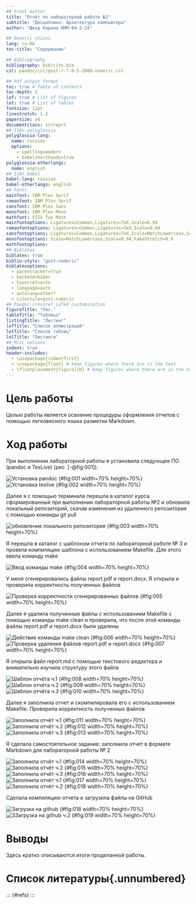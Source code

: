 ```yaml
---
## Front matter
title: "Отчёт по лабораторной работе №3"
subtitle: "Дисциплина: Архитектура компьютера"
author: "Швед Карина НММ-04-2-24"

## Generic otions
lang: ru-RU
toc-title: "Содержание"

## Bibliography
bibliography: bib/cite.bib
csl: pandoc/csl/gost-r-7-0-5-2008-numeric.csl

## Pdf output format
toc: true # Table of contents
toc-depth: 2
lof: true # List of figures
lot: true # List of tables
fontsize: 12pt
linestretch: 1.5
papersize: a4
documentclass: scrreprt
## I18n polyglossia
polyglossia-lang:
  name: russian
  options:
	- spelling=modern
	- babelshorthands=true
polyglossia-otherlangs:
  name: english
## I18n babel
babel-lang: russian
babel-otherlangs: english
## Fonts
mainfont: IBM Plex Serif
romanfont: IBM Plex Serif
sansfont: IBM Plex Sans
monofont: IBM Plex Mono
mathfont: STIX Two Math
mainfontoptions: Ligatures=Common,Ligatures=TeX,Scale=0.94
romanfontoptions: Ligatures=Common,Ligatures=TeX,Scale=0.94
sansfontoptions: Ligatures=Common,Ligatures=TeX,Scale=MatchLowercase,Scale=0.94
monofontoptions: Scale=MatchLowercase,Scale=0.94,FakeStretch=0.9
mathfontoptions:
## Biblatex
biblatex: true
biblio-style: "gost-numeric"
biblatexoptions:
  - parentracker=true
  - backend=biber
  - hyperref=auto
  - language=auto
  - autolang=other*
  - citestyle=gost-numeric
## Pandoc-crossref LaTeX customization
figureTitle: "Рис."
tableTitle: "Таблица"
listingTitle: "Листинг"
lofTitle: "Список иллюстраций"
lotTitle: "Список таблиц"
lolTitle: "Листинги"
## Misc options
indent: true
header-includes:
  - \usepackage{indentfirst}
  - \usepackage{float} # keep figures where there are in the text
  - \floatplacement{figure}{H} # keep figures where there are in the text
---
```


# Цель работы

Целью работы является освоение процедуры оформления отчетов с помощью
легковесного языка разметки Markdown.


# Ход работы

При выполнении лабораторной работы я установила следующее ПО (pandoc и
TexLive) (рис. [-@fig:001]).

![Установка pandoc](image/5213010873734522537.jpg) {#fig:001 width=70% height=70%}
![Установка texlive](image/5213010873734522549.jpg) {#fig:002 width=70% height=70%}

Далее я с помощью терминала перешла в каталог курса сформированный при
выполнении лабораторной работы №2 и обновила локальный репозиторий, скачав
изменения из удаленного репозитория с помощью команды git pull

![обновление локального репозитория](image/5213010873734522551.jpg) {#fig:003 width=70% height=70%}

 Я перешла в каталог с шаблоном отчета по лабораторной работе № 3 и провела
компиляцию шаблона с использованием Makefile. Для этого ввела команду make

![Ввод команды make](image/5213010873734522694.jpg) {#fig:004 width=70% height=70%}

У меня сгенерировались файлы report.pdf и report.docx. Я открыла и проверила
корректность полученных файлов

![Проверка корректности сгенерированных файлов](image/5213010873734522553.jpg) {#fig:005 width=70% height=70%}

Далее я удалила полученные файлы с использованием Makefile с помощью команды
make clean и проверила, что после этой команды файлы report.pdf и report.docx были
удалены

![Действие команды make clean](image/5213010873734522552.jpg) {#fig:006 width=70% height=70%}
![Проверка удаления файлов report.pdf и report.docx](image/5213010873734522554.jpg) {#fig:007 width=70% height=70%}

Я открыла файл report.md c помощью текстового редактора и внимательно изучила
структуру этого файла

![Шаблон отчёта ч.1](image/5213010873734522555.jpg) {#fig:008 width=70% height=70%}
![Шаблон отчёта ч.2](image/5213010873734522556.jpg) {#fig:009 width=70% height=70%}
![Шаблон отчёта ч.3](image/5213010873734522557.jpg) {#fig:010 width=70% height=70%}

Далее я заполнила отчет и скомпилировала его с использованием Makefile. Проверила
корректность полученных файлов

![Заполнила отчёт ч.1](image/5213010873734522749.jpg) {#fig:011 width=70% height=70%}
![Заполнила отчёт ч.2](image/5213010873734522750.jpg) {#fig:012 width=70% height=70%}
![Заполнила отчёт ч.3](image/5213010873734522751.jpg) {#fig:013 width=70% height=70%}

Я сделала самостоятельное задание: заполнила отчет в формате Markdown для лабораторной работы № 2

![Заполнила отчёт ч.1](image/5215262673548206234.jpg) {#fig:014 width=70% height=70%}
![Заполнила отчёт ч.2](image/5215262673548206235.jpg) {#fig:015 width=70% height=70%}
![Заполнила отчёт ч.3](image/5215262673548206236.jpg) {#fig:016 width=70% height=70%}
![Заполнила отчёт ч.1](image/5215262673548206238.jpg) {#fig:017 width=70% height=70%}
![Заполнила отчёт ч.2](image/5215262673548206239.jpg) {#fig:018 width=70% height=70%}

 Сделала компиляцию отчета и загрузила файлы на GitHub
 
 ![Загрузка на github](image/5215262673548206524.jpg) {#fig:018 width=70% height=70%}
![ЗЗагрузка на github ч.2](image/5215262673548206525.jpg) {#fig:019 width=70% height=70%}
 
















# Выводы

Здесь кратко описываются итоги проделанной работы.

# Список литературы{.unnumbered}

::: {#refs}
:::
